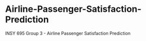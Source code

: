 # Airline-Passenger-Satisfaction-Prediction
INSY 695 Group 3 - Airline Passenger Satisfaction Prediction
